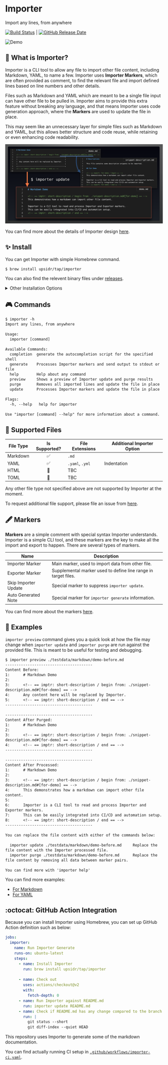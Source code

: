 # Importer

Import any lines, from anywhere

[![Build Status](https://github.com/upsidr/importer/workflows/Build%20Importer/badge.svg?event=push)](build-status) | [![GitHub Release Date](https://img.shields.io/github/release-date/upsidr/importer?color=powderblue)](releases)

[build-status]: https://github.com/upsidr/importer/actions
[releases]: https://github.com/upsidr/importer/releases

![Demo](/assets/images/importer-update-demo.gif)

## 🌄 What is Importer?

Importer is a CLI tool to allow any file to import other file content, including Markdown, YAML, to name a few. Importer uses **Importer Markers**, which are often provided as comment, to find the relevant file and import defined lines based on line numbers and other details.

Files such as Markdown and YAML which are meant to be a single file input can have other file to be pulled in. Importer aims to provide this extra feature without breaking any language, and that means Importer uses code generation approach, where the **Markers** are used to update the file in place.

This may seem like an unnecessary layer for simple files such as Markdown and YAML, but this allows better structure and code reuse, while retaining or even enhancing code readability.

![Marker in Action][marker-in-action]

[marker-in-action]: /assets/images/importer-overview.png "Marker in Action"

You can find more about the details of Importer design [here](/docs/details/details.md).

## ✨ Install

<!-- == imptr: getting-started-install / begin from: ./docs/getting-started/install.md#[homebrew-install] == -->

You can get Importer with simple Homebrew command.

```bash
$ brew install upsidr/tap/importer
```

You can also find the relevent binary files under [releases](https://github.com/upsidr/importer/releases).

<!-- == imptr: getting-started-install / end == -->

<details>
<summary>Other Installation Options</summary>

### Install with Go

<!-- == imptr: install-with-go / begin from: ./docs/getting-started/install.md#[go-get] == -->

You can also use Go to install.

```bash
$ go get github.com/upsidr/importer/cmd/importer@v0.0.1-rc2
```

<!-- == imptr: install-with-go / end == -->

</details>

## 🎮 Commands

<!-- == imptr: commands / begin from: ./docs/details/commands.md#[help-output] == -->

```console
$ importer -h
Import any lines, from anywhere

Usage:
  importer [command]

Available Commands:
  completion  generate the autocompletion script for the specified shell
  generate    Processes Importer markers and send output to stdout or file
  help        Help about any command
  preview     Shows a preview of Importer update and purge results
  purge       Removes all imported lines and update the file in place
  update      Processes Importer markers and update the file in place

Flags:
  -h, --help   help for importer

Use "importer [command] --help" for more information about a command.
```

<!-- == imptr: commands / end == -->

## 🧩 Supported Files

<!-- == imptr: supported-files / begin from: ./docs/details/supported-files.md#[list] == -->

| File Type | Is Supported? | File Extensions | Additional Importer Option |
| --------- | :-----------: | --------------- | -------------------------- |
| Markdown  |      ✅       | `.md`           |                            |
| YAML      |      ✅       | `.yaml`, `.yml` | Indentation                |
| HTML      |      🚧       | TBC             |                            |
| TOML      |      🚧       | TBC             |                            |

Any other file type not specified above are not supported by Importer at the moment.

To request additional file support, please file an issue from [here](https://github.com/upsidr/importer/issues/new?assignees=&labels=enhancement&template=feature-request.yaml&title=%5BFeature+Request%5D%3A+).

<!-- == imptr: supported-files / end == -->

## 🖋 Markers

<!-- == imptr: basic-marker / begin from: ./docs/details/markers.md#[basic-marker] == -->

**Markers** are a simple comment with special syntax Importer understands. Importer is a simple CLI tool, and these markers are the key to make all the import and export to happen. There are several types of markers.

| Name                 | Description                                                    |
| -------------------- | -------------------------------------------------------------- |
| Importer Marker      | Main marker, used to import data from other file.              |
| Exporter Marker      | Supplemental marker used to define line range in target files. |
| Skip Importer Update | Special marker to suppress `importer update`.                  |
| Auto Generated Note  | Special marker for `importer generate` information.            |

<!-- == imptr: basic-marker / end == -->

You can find more about the markers [here](/docs/details/markers.md).

## 🚀 Examples

<!-- == imptr: getting-started-example-short / begin from: ./docs/getting-started/examples-markdown.md#[preview] == -->

`importer preview` command gives you a quick look at how the file may change when `importer update` and `importer purge` are run against the provided file. This is meant to be useful for testing and debugging.

```console
$ importer preview ./testdata/markdown/demo-before.md
---------------------------------------
Content Before:
1:      # Markdown Demo
2:
3:      <!-- == imptr: short-description / begin from: ./snippet-description.md#[for-demo] == -->
4:      Any content here will be replaced by Importer.
5:      <!-- == imptr: short-description / end == -->
---------------------------------------

---------------------------------------
Content After Purged:
1:      # Markdown Demo
2:
3:      <!-- == imptr: short-description / begin from: ./snippet-description.md#[for-demo] == -->
4:      <!-- == imptr: short-description / end == -->
---------------------------------------

---------------------------------------
Content After Processed:
1:      # Markdown Demo
2:
3:      <!-- == imptr: short-description / begin from: ./snippet-description.md#[for-demo] == -->
4:      This demonstrates how a markdown can import other file content.
5:
6:      Importer is a CLI tool to read and process Importer and Exporter markers.
7:      This can be easily integrated into CI/CD and automation setup.
8:      <!-- == imptr: short-description / end == -->
---------------------------------------

You can replace the file content with either of the commands below:

  importer update ./testdata/markdown/demo-before.md     Replace the file content with the Importer processed file.
  importer purge ./testdata/markdown/demo-before.md      Replace the file content by removing all data between marker pairs.

You can find more with 'importer help'
```

<!-- == imptr: getting-started-example-short / end == -->

You can find more examples:

- [For Markdown](/docs/getting-started/examples-markdown.md)
- [For YAML](/docs/getting-started/examples-yaml.md)

## :octocat: GitHub Action Integration

<!-- == imptr: getting-started-github-action / begin from: ./docs/getting-started/github-actions.md#[with-homebrew] == -->

Because you can install Importer using Homebrew, you can set up GitHub Action definition such as below:

<!--TODO: The below YAML is exactly where Importer should be able to pull in the actual file content-->

```yaml
jobs:
  importer:
    name: Run Importer Generate
    runs-on: ubuntu-latest
    steps:
      - name: Install Importer
        run: brew install upsidr/tap/importer

      - name: Check out
        uses: actions/checkout@v2
        with:
          fetch-depth: 0
      - name: Run Importer against README.md
        run: importer update README.md
      - name: Check if README.md has any change compared to the branch
        run: |
          git status --short
          git diff-index --quiet HEAD
```

This repository uses Importer to generate some of the markdown documentation.

You can find actually running CI setup in [`.github/workflows/importer-ci.yaml`](/.github/workflows/importer-ci.yaml).

<!-- == imptr: getting-started-github-action / end == -->
